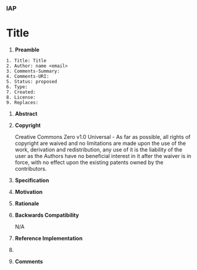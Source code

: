 ### IAP #

# Title

1. **Preamble**
```
1. Title: Title
2. Author: name <email>
3. Comments-Summary: 
4. Comments-URI: 
5. Status: proposed
6. Type: 
7. Created: 
8. License: 
9. Replaces:
```

1. **Abstract**

   

1. **Copyright**

   Creative Commons Zero v1.0 Universal - As far as possible, all rights of copyright are waived and no limitations are made upon the use of the work, derivation and redistribution, any use of it is the liability of the user as the Authors have no beneficial interest in it after the waiver is in force, with no effect upon the existing patents owned by the contributors.

1. **Specification**

   

1. **Motivation**

   

1. **Rationale**

   

1. **Backwards Compatibility**

   N/A

1. **Reference Implementation**

1. 

1. **Comments**
